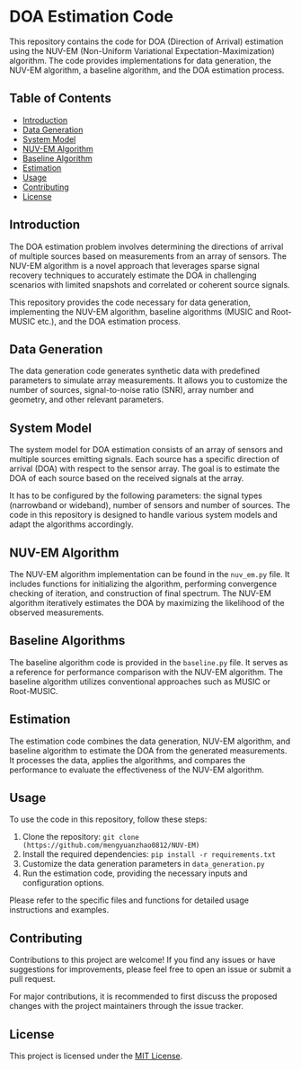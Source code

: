 # DOA Estimation Code

This repository contains the code for DOA (Direction of Arrival) estimation using the NUV-EM (Non-Uniform Variational Expectation-Maximization) algorithm. The code provides implementations for data generation, the NUV-EM algorithm, a baseline algorithm, and the DOA estimation process.

## Table of Contents

- [Introduction](#introduction)
- [Data Generation](#data-generation)
- [System Model](#system-model)
- [NUV-EM Algorithm](#nuv-em-algorithm)
- [Baseline Algorithm](#baseline-algorithm)
- [Estimation](#estimation)
- [Usage](#usage)
- [Contributing](#contributing)
- [License](#license)

## Introduction

The DOA estimation problem involves determining the directions of arrival of multiple sources based on measurements from an array of sensors. The NUV-EM algorithm is a novel approach that leverages sparse signal recovery techniques to accurately estimate the DOA in challenging scenarios with limited snapshots and correlated or coherent source signals.

This repository provides the code necessary for data generation, implementing the NUV-EM algorithm, baseline algorithms (MUSIC and Root-MUSIC etc.), and the DOA estimation process.

## Data Generation

The data generation code generates synthetic data with predefined parameters to simulate array measurements. It allows you to customize the number of sources, signal-to-noise ratio (SNR), array number and geometry, and other relevant parameters.

## System Model

The system model for DOA estimation consists of an array of sensors and multiple sources emitting signals. Each source has a specific direction of arrival (DOA) with respect to the sensor array. The goal is to estimate the DOA of each source based on the received signals at the array.

It has to be configured by the following parameters: the signal types (narrowband or wideband), number of sensors and number of sources. The code in this repository is designed to handle various system models and adapt the algorithms accordingly.


## NUV-EM Algorithm

The NUV-EM algorithm implementation can be found in the `nuv_em.py` file. It includes functions for initializing the algorithm, performing convergence checking of iteration, and construction of final spectrum. The NUV-EM algorithm iteratively estimates the DOA by maximizing the likelihood of the observed measurements.

## Baseline Algorithms

The baseline algorithm code is provided in the `baseline.py` file. It serves as a reference for performance comparison with the NUV-EM algorithm. The baseline algorithm utilizes conventional approaches such as MUSIC or Root-MUSIC.

## Estimation

The estimation code combines the data generation, NUV-EM algorithm, and baseline algorithm to estimate the DOA from the generated measurements. It processes the data, applies the algorithms, and compares the performance to evaluate the effectiveness of the NUV-EM algorithm.

## Usage

To use the code in this repository, follow these steps:

1. Clone the repository: `git clone (https://github.com/mengyuanzhao0812/NUV-EM)`
2. Install the required dependencies: `pip install -r requirements.txt`
3. Customize the data generation parameters in `data_generation.py`
4. Run the estimation code, providing the necessary inputs and configuration options.

Please refer to the specific files and functions for detailed usage instructions and examples.

## Contributing

Contributions to this project are welcome! If you find any issues or have suggestions for improvements, please feel free to open an issue or submit a pull request.

For major contributions, it is recommended to first discuss the proposed changes with the project maintainers through the issue tracker.

## License

This project is licensed under the [MIT License](LICENSE.md).

